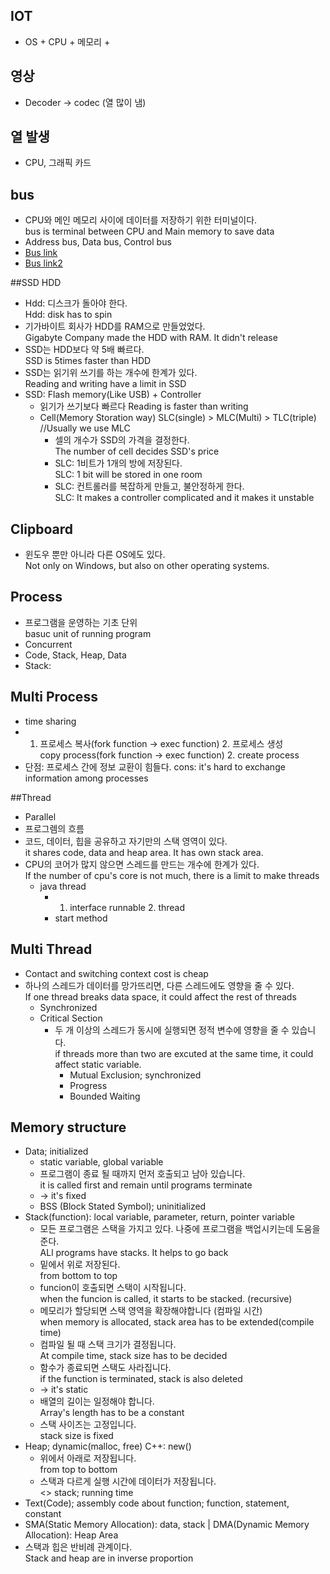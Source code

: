 ## IOT
* OS + CPU + 메모리 + 

## 영상
* Decoder -> codec (열 많이 냄)

## 열 발생
* CPU, 그래픽 카드

## bus
* CPU와 메인 메모리 사이에 데이터를 저장하기 위한 터미널이다.  
  bus is terminal between CPU and Main memory to save data
* Address bus, Data bus, Control bus
* [Bus link](http://ssoonidev.tistory.com/14)
* [Bus link2](http://contents.kocw.net/KOCW/document/2015/cup/leesangkwan/6.pdf)

##SSD HDD
* Hdd: 디스크가 돌아야 한다.  
    Hdd: disk has to spin
* 기가바이트 회사가 HDD를 RAM으로 만들었었다.  
    Gigabyte Company made the HDD with RAM. It didn't release
* SSD는 HDD보다 약 5배 빠르다.  
    SSD is 5times faster than HDD
* SSD는 읽기위 쓰기를 하는 개수에 한계가 있다.  
    Reading and writing have a limit in SSD
* SSD: Flash memory(Like USB) + Controller  
  - 읽기가 쓰기보다 빠르다
      Reading is faster than writing
  - Cell(Memory Storation way) SLC(single) > MLC(Multi) > TLC(triple)  //Usually we use MLC
    + 셀의 개수가 SSD의 가격을 결정한다.  
        The number of cell decides SSD's price
    + SLC: 1비트가 1개의 방에 저장된다.  
        SLC: 1 bit will be stored in one room
    + SLC: 컨트롤러를 복잡하게 만들고, 불안정하게 한다.  
        SLC: It makes a controller complicated and it makes it unstable


## Clipboard
* 윈도우 뿐만 아니라 다른 OS에도 있다.  
    Not only on Windows, but also on other operating systems.

## Process
* 프로그램을 운영하는 기초 단위  
    basuc unit of running program
* Concurrent
* Code, Stack, Heap, Data
* Stack:  

## Multi Process
* time sharing
* 1. 프로세스 복사(fork function -> exec function) 2. 프로세스 생성  
    copy process(fork function -> exec function) 2. create process
* 단점: 프로세스 간에 정보 교환이 힘들다.
    cons: it's hard to exchange information among processes

##Thread
* Parallel
* 프로그렘의 흐름
* 코드, 데이터, 힙을 공유하고 자기만의 스택 영역이 있다.  
    it shares code, data and heap area. It has own stack area.
* CPU의 코어가 많지 않으면 스레드를 만드는 개수에 한계가 있다.  
    If the number of cpu's core is not much, there is a limit to make threads
  - java thread
    + 1. interface runnable 2. thread
    + start method

## Multi Thread
* Contact and switching context cost is cheap
* 하나의 스레드가 데이터를 망가뜨리면, 다른 스레드에도 영향을 줄 수 있다.  
    If one thread breaks data space, it could affect the rest of threads
   + Synchronized 
    - Critical Section
      + 두 개 이상의 스레드가 동시에 실행되면 정적 변수에 영향을 줄 수 있습니다.  
          if threads more than two are excuted at the same time, it could affect static variable.
        * Mutual Exclusion; synchronized
        * Progress
        * Bounded Waiting

## Memory structure
* Data; initialized
  - static variable, global variable
  - 프로그램이 종료 될 때까지 먼저 호출되고 남아 있습니다.  
      it is called first and remain until programs terminate 
  - -> it's fixed
  - BSS (Block Stated Symbol); uninitialized
* Stack(function): local variable, parameter, return, pointer variable
  - 모든 프로그램은 스택을 가지고 있다. 나중에 프로그램을 백업시키는데 도움을 준다.  
      ALl programs have stacks. It helps to go back
  - 밑에서 위로 저장된다.  
      from bottom to top
  - funcion이 호출되면 스택이 시작됩니다.  
      when the funcion is called, it starts to be stacked. (recursive)
  - 메모리가 할당되면 스택 영역을 확장해야합니다 (컴파일 시간)  
      when memory is allocated, stack area has to be extended(compile time)
  - 컴파일 될 때 스택 크기가 결정됩니다.  
      At compile time, stack size has to be decided
  - 함수가 종료되면 스택도 사라집니다.  
      if the function is terminated, stack is also deleted
  - -> it's static
  - 배열의 길이는 일정해야 합니다.  
      Array's length has to be a constant
  - 스택 사이즈는 고정입니다.  
      stack size is fixed
* Heap; dynamic(malloc, free)  C++: new()
  - 위에서 아래로 저장됩니다.  
      from top to bottom
  - 스택과 다르게 실행 시간에 데이터가 저장됩니다.  
    <> stack; running time 
* Text(Code); assembly code about function; function, statement, constant
* SMA(Static Memory Allocation): data, stack   | DMA(Dynamic Memory Allocation): Heap Area
* 스택과 힙은 반비례 관계이다.  
    Stack and heap are in inverse proportion





